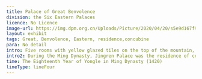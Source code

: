```yaml
---
title: Palace of Great Benvolence
division: the Six Eastern Palaces
licence: No Licence 
image-url: https://img.dpm.org.cn/Uploads/Picture/2020/04/20/s5e9d167f9a32e.jpg
layout: exhibit
tags: Great, Benvolence, Eastern, residence,concubine
para: No detail
intro: Five rooms with yellow glazed tiles on the top of the mountain, and five beasts are placed on the corners of the eaves. The ceiling is a pattern of two dragons playing with beads, and the inner eaves are painted with dragons and phoenixes and seals. Square brick floor is used indoors. There is a wide platform in front of the temple. Palace of Great Benvolence was called Chang'an Palace at the beginning. In the 14th year of Jiajing (1535), it was renamed Jingren Palace. The Qing Dynasty used the old name of the Ming Dynasty. It was rebuilt in the 12th year of Shunzhi (1655), and repaired successively in the 15th year of Daoguang (1835) and the 16th year of Guangxu (1890). 
intro2: During the Ming Dynasty, Jingren Palace was the residence of concubines. The first empress of Emperor Xuanzong of Ming Dynasty, Hu Shanxiang, lived in this palace. During the Shunzhi period of the Qing Dynasty, it was the residence of the Empress Tongjia of the Xiaokangzhang (then Concubine Tong). The Kangxi Emperor was born in this palace in March of the 11th year of the reign of Shunzhi (1654). Kangxi forty-two years (1703), Kangxi Emperor in memory of his brother, in this palace again for a temporary stay. Since then this palace has been used as the residence of the consort. The Emperor Guangxu's favourite consort, Princess Zhen, also lived in this palace.
time: The Eighteenth Year of Yongle in Ming Dynasty (1420)
lineType: lineFour
---
```



